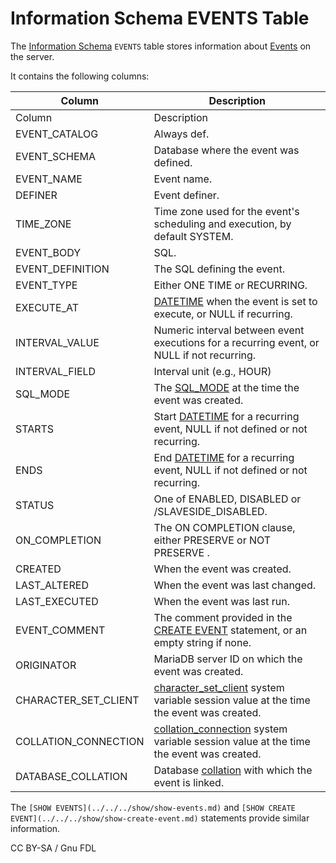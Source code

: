 # Information Schema EVENTS Table

The [Information Schema](../) `EVENTS` table stores information about [Events](../../../../../../../server-usage/triggers-events/event-scheduler/) on the server.

It contains the following columns:

| Column                 | Description                                                                                                                                                                                                                 |
| ---------------------- | --------------------------------------------------------------------------------------------------------------------------------------------------------------------------------------------------------------------------- |
| Column                 | Description                                                                                                                                                                                                                 |
| EVENT\_CATALOG         | Always def.                                                                                                                                                                                                                 |
| EVENT\_SCHEMA          | Database where the event was defined.                                                                                                                                                                                       |
| EVENT\_NAME            | Event name.                                                                                                                                                                                                                 |
| DEFINER                | Event definer.                                                                                                                                                                                                              |
| TIME\_ZONE             | Time zone used for the event's scheduling and execution, by default SYSTEM.                                                                                                                                                 |
| EVENT\_BODY            | SQL.                                                                                                                                                                                                                        |
| EVENT\_DEFINITION      | The SQL defining the event.                                                                                                                                                                                                 |
| EVENT\_TYPE            | Either ONE TIME or RECURRING.                                                                                                                                                                                               |
| EXECUTE\_AT            | [DATETIME](../../../../../../data-types/date-and-time-data-types/datetime.md) when the event is set to execute, or NULL if recurring.                                                                                       |
| INTERVAL\_VALUE        | Numeric interval between event executions for a recurring event, or NULL if not recurring.                                                                                                                                  |
| INTERVAL\_FIELD        | Interval unit (e.g., HOUR)                                                                                                                                                                                                  |
| SQL\_MODE              | The [SQL\_MODE](../../../../../../../server-management/variables-and-modes/sql-mode.md) at the time the event was created.                                                                                                  |
| STARTS                 | Start [DATETIME](../../../../../../data-types/date-and-time-data-types/datetime.md) for a recurring event, NULL if not defined or not recurring.                                                                            |
| ENDS                   | End [DATETIME](../../../../../../data-types/date-and-time-data-types/datetime.md) for a recurring event, NULL if not defined or not recurring.                                                                              |
| STATUS                 | One of ENABLED, DISABLED or /SLAVESIDE\_DISABLED.                                                                                                                                                                           |
| ON\_COMPLETION         | The ON COMPLETION clause, either PRESERVE or NOT PRESERVE .                                                                                                                                                                 |
| CREATED                | When the event was created.                                                                                                                                                                                                 |
| LAST\_ALTERED          | When the event was last changed.                                                                                                                                                                                            |
| LAST\_EXECUTED         | When the event was last run.                                                                                                                                                                                                |
| EVENT\_COMMENT         | The comment provided in the [CREATE EVENT](../../../../data-definition/create/create-event.md) statement, or an empty string if none.                                                                                       |
| ORIGINATOR             | MariaDB server ID on which the event was created.                                                                                                                                                                           |
| CHARACTER\_SET\_CLIENT | [character\_set\_client](../../../../../../../ha-and-performance/optimization-and-tuning/system-variables/server-system-variables.md#character_set_client) system variable session value at the time the event was created. |
| COLLATION\_CONNECTION  | [collation\_connection](../../../../../../../ha-and-performance/optimization-and-tuning/system-variables/server-system-variables.md#collation_connection) system variable session value at the time the event was created.  |
| DATABASE\_COLLATION    | Database [collation](../../../../../../data-types/string-data-types/character-sets/) with which the event is linked.                                                                                                        |

The `[SHOW EVENTS](../../../show/show-events.md)` and `[SHOW CREATE EVENT](../../../show/show-create-event.md)` statements provide similar information.

CC BY-SA / Gnu FDL
